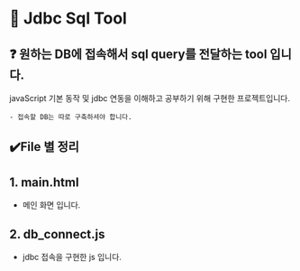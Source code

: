 # 📃 Jdbc Sql Tool

## ❓ 원하는 DB에 접속해서 sql query를 전달하는 tool 입니다.
javaScript 기본 동작 및 jdbc 연동을 이해하고 공부하기 위해 구현한 프로젝트입니다.
```
- 접속할 DB는 따로 구축하셔야 합니다.
```

## ✔️File 별 정리

## 1. main.html
- 메인 화면 입니다.

## 2. db_connect.js
- jdbc 접속을 구현한 js 입니다.